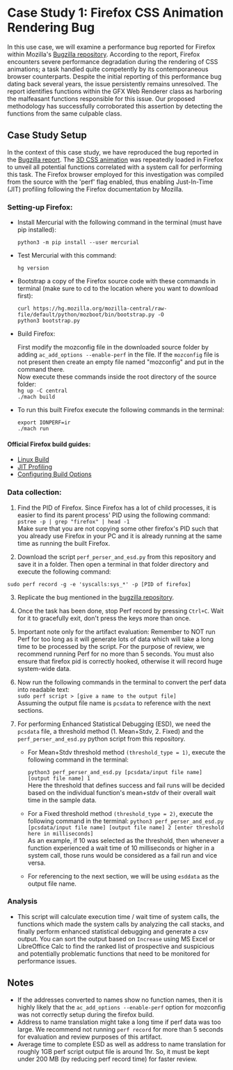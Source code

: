 # Case Study 1: Firefox CSS Animation Rendering Bug

In this use case, we will examine a performance bug reported for Firefox within Mozilla's [Bugzilla repository](https://bugzilla.mozilla.org/show_bug.cgi?id=1637586). According to the report, Firefox encounters severe performance degradation during the rendering of CSS animations; a task handled quite competently by its contemporaneous browser counterparts. Despite the initial reporting of this performance bug dating back several years, the issue persistently remains unresolved. The report identifies functions within the GFX Web Renderer class as harboring the malfeasant functions responsible for this issue. Our proposed methodology has successfully corroborated this assertion by detecting the functions from the same culpable class.


## Case Study Setup

In the context of this case study, we have reproduced the bug reported in the [Bugzilla report](https://bugzilla.mozilla.org/show_bug.cgi?id=1637586). The [3D CSS animation](https://looping-squares.superhi.com/) was repeatedly loaded in Firefox to unveil all potential functions correlated with a system call for performing this task. The Firefox browser employed for this investigation was compiled from the source with the 'perf' flag enabled, thus enabling Just-In-Time (JIT) profiling following the Firefox documentation by Mozilla.

### Setting-up Firefox:

- Install Mercurial with the following command in the terminal (must have pip installed):
  
  `python3 -m pip install --user mercurial`
  
- Test Mercurial with this command:
  
  `hg version`
  
- Bootstrap a copy of the Firefox source code with these commands in terminal (make sure to cd to the location where you want to download first):
  
  `curl https://hg.mozilla.org/mozilla-central/raw-file/default/python/mozboot/bin/bootstrap.py -O`\
  `python3 bootstrap.py`
  
- Build Firefox:

  First modify the mozconfig file in the downloaded source folder by adding `ac_add_options --enable-perf` in the file. If the `mozconfig` file is not present then create an empty file named "mozconfig" and put in the command there.\
  Now execute these commands inside the root directory of the source folder:\
  `hg up -C central`\
  `./mach build`

- To run this built Firefox execute the following commands in the terminal:

  `export IONPERF=ir`\
  `./mach run`

#### Official Firefox build guides:

- [Linux Build](https://firefox-source-docs.mozilla.org/setup/linux_build.html)
- [JIT Profiling](https://firefox-source-docs.mozilla.org/performance/jit_profiling_with_perf.html)
- [Configuring Build Options](https://firefox-source-docs.mozilla.org/setup/configuring_build_options.html)



### Data collection:

1. Find the PID of Firefox. Since Firefox has a lot of child processes, it is easier to find its parent process' PID using the following command:\
   `pstree -p | grep "firefox" | head -1`\
   Make sure that you are not copying some other firefox's PID such that you already use Firefox in your PC and it is already running at the same time as running the built Firefox.

2. Download the script `perf_perser_and_esd.py` from this repository and save it in a folder. Then open a terminal in that folder directory and execute the following command:
   
  `sudo perf record -g -e 'syscalls:sys_*' -p [PID of firefox]`

3. Replicate the bug mentioned in the [bugzilla repository](https://bugzilla.mozilla.org/show_bug.cgi?id=1637586).

4. Once the task has been done, stop Perf record by pressing `Ctrl+C`. Wait for it to gracefully exit, don't press the keys more than once.
   
5. Important note only for the artifact evaluation: Remember to NOT run Perf for too long as it will generate lots of data which will take a long time to be processed by the script. For the purpose of review, we recommend running Perf for no more than 5 seconds. You must also ensure that firefox pid is correctly hooked, otherwise it will record huge system-wide data.

6. Now run the following commands in the terminal to convert the perf data into readable text:\
   `sudo perf script > [give a name to the output file]`\
   Assuming the output file name is `pcsdata` to reference with the next sections.

7. For performing Enhanced Statistical Debugging (ESD), we need the `pcsdata` file, a threshold method (1. Mean+Stdv, 2. Fixed) and the `perf_perser_and_esd.py` python script from this repository.
   - For Mean+Stdv threshold method `(threshold_type = 1)`, execute the following command in the terminal:
     
     `python3 perf_perser_and_esd.py [pcsdata/input file name] [output file name] 1`\
     Here the threshold that defines success and fail runs will be decided based on the individual function's mean+stdv of their overall wait time in the sample data.
   - For a Fixed threshold method `(threshold_type = 2)`, execute the following command in the terminal:
     `python3 perf_perser_and_esd.py [pcsdata/input file name] [output file name] 2 [enter threshold here in milliseconds]`\
     As an example, if 10 was selected as the threshold, then whenever a function experienced a wait time of 10 milliseconds or higher in a system call, those runs would be considered as a fail run and vice versa.
   - For referencing to the next section, we will be using `esddata` as the output file name.


### Analysis
- This script will calculate execution time / wait time of system calls, the functions which made the system calls by analyzing the call stacks, and finally perform enhanced statistical debugging and generate a csv output. You can sort the output based on `Increase` using MS Excel or LibreOffice Calc to find the ranked list of prospective and suspicious and potentially problematic functions that need to be monitored for performance issues.

## Notes
- If the addresses converted to names show no function names, then it is highly likely that the `ac_add_options --enable-perf` option for mozconfig was not correctly setup during the firefox build.
- Address to name translation might take a long time if perf data was too large. We recommend not running `perf record` for more than 5 seconds for evaluation and review purposes of this artifact.
- Average time to complete ESD as well as address to name translation for roughly 1GB perf script output file is around 1hr. So, it must be kept under 200 MB (by reducing perf record time) for faster review.
